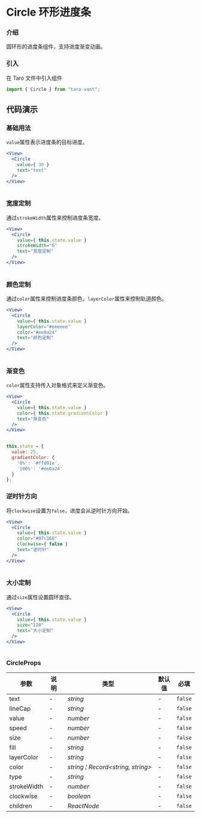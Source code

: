 # Circle 环形进度条

### 介绍

圆环形的进度条组件，支持进度渐变动画。

### 引入

在 Taro 文件中引入组件

```js
import { Circle } from "taro-vant"; 
```

## 代码演示

### 基础用法

`value`属性表示进度条的目标进度。

```jsx
<View>
  <Circle
    value={ 30 }
    text="text"
  />
</View>
 
```

### 宽度定制

通过`strokeWidth`属性来控制进度条宽度。

```jsx
<View>
  <Circle
    value={ this.state.value }
    strokeWidth="6"
    text="宽度定制"
  />
</View>
 
```

### 颜色定制

通过`color`属性来控制进度条颜色，`layerColor`属性来控制轨道颜色。

```jsx
<View>
  <Circle
    value={ this.state.value }
    layerColor="#eeeeee"
    color="#ee0a24"
    text="颜色定制"
  />
</View>
 
```

### 渐变色

`color`属性支持传入对象格式来定义渐变色。

```jsx
<View>
  <Circle
    value={ this.state.value }
    color={ this.state.gradientColor }
    text="渐变色"
  />
</View>
 
```

```js
this.state = {
  value: 25,
  gradientColor: {
    '0%': '#ffd01e',
    '100%': '#ee0a24'
  }
}; 
```

### 逆时针方向

将`clockwise`设置为`false`，进度会从逆时针方向开始。

```jsx
<View>
  <Circle
    value={ this.state.value }
    color="#07c160"
    clockwise={ false }
    text="逆时针"
  />
</View>
 
```

### 大小定制

通过`size`属性设置圆环直径。

```jsx
<View>
  <Circle
    value={ this.state.value }
    size="120"
    text="大小定制"
  />
</View>
 
```
### CircleProps
| 参数 | 说明 | 类型 | 默认值 | 必填 |
| --- | --- | --- | --- | --- |
| text | - | _&nbsp;&nbsp;string<br/>_ | - | `false` |
| lineCap | - | _&nbsp;&nbsp;string<br/>_ | - | `false` |
| value | - | _&nbsp;&nbsp;number<br/>_ | - | `false` |
| speed | - | _&nbsp;&nbsp;number<br/>_ | - | `false` |
| size | - | _&nbsp;&nbsp;number<br/>_ | - | `false` |
| fill | - | _&nbsp;&nbsp;string<br/>_ | - | `false` |
| layerColor | - | _&nbsp;&nbsp;string<br/>_ | - | `false` |
| color | - | _&nbsp;&nbsp;string&nbsp;&brvbar;&nbsp;Record<string,&nbsp;string><br/>_ | - | `false` |
| type | - | _&nbsp;&nbsp;string<br/>_ | - | `false` |
| strokeWidth | - | _&nbsp;&nbsp;number<br/>_ | - | `false` |
| clockwise | - | _&nbsp;&nbsp;boolean<br/>_ | - | `false` |
| children | - | _&nbsp;&nbsp;ReactNode<br/>_ | - | `false` |

